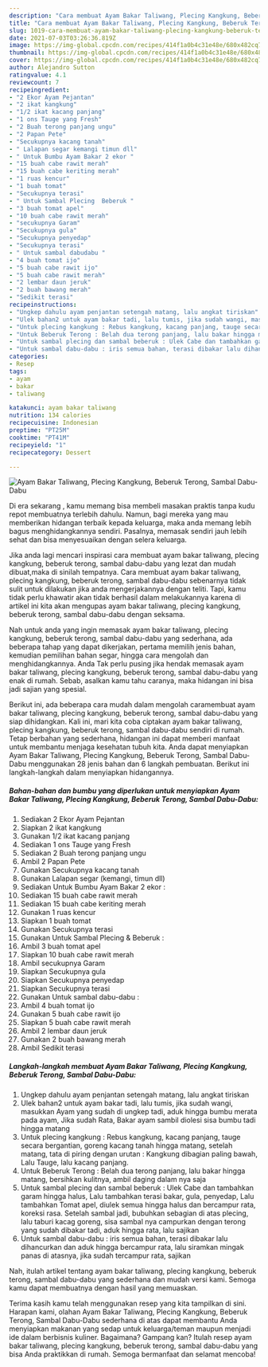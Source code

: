 ```yaml
---
description: "Cara membuat Ayam Bakar Taliwang, Plecing Kangkung, Beberuk Terong, Sambal Dabu-Dabu yang lezat dan Mudah Dibuat"
title: "Cara membuat Ayam Bakar Taliwang, Plecing Kangkung, Beberuk Terong, Sambal Dabu-Dabu yang lezat dan Mudah Dibuat"
slug: 1019-cara-membuat-ayam-bakar-taliwang-plecing-kangkung-beberuk-terong-sambal-dabu-dabu-yang-lezat-dan-mudah-dibuat
date: 2021-07-03T03:26:36.819Z
image: https://img-global.cpcdn.com/recipes/414f1a0b4c31e48e/680x482cq70/ayam-bakar-taliwang-plecing-kangkung-beberuk-terong-sambal-dabu-dabu-foto-resep-utama.jpg
thumbnail: https://img-global.cpcdn.com/recipes/414f1a0b4c31e48e/680x482cq70/ayam-bakar-taliwang-plecing-kangkung-beberuk-terong-sambal-dabu-dabu-foto-resep-utama.jpg
cover: https://img-global.cpcdn.com/recipes/414f1a0b4c31e48e/680x482cq70/ayam-bakar-taliwang-plecing-kangkung-beberuk-terong-sambal-dabu-dabu-foto-resep-utama.jpg
author: Alejandro Sutton
ratingvalue: 4.1
reviewcount: 7
recipeingredient:
- "2 Ekor Ayam Pejantan"
- "2 ikat kangkung"
- "1/2 ikat kacang panjang"
- "1 ons Tauge yang Fresh"
- "2 Buah terong panjang ungu"
- "2 Papan Pete"
- "Secukupnya kacang tanah"
- " Lalapan segar kemangi timun dll"
- " Untuk Bumbu Ayam Bakar 2 ekor "
- "15 buah cabe rawit merah"
- "15 buah cabe keriting merah"
- "1 ruas kencur"
- "1 buah tomat"
- "Secukupnya terasi"
- " Untuk Sambal Plecing  Beberuk "
- "3 buah tomat apel"
- "10 buah cabe rawit merah"
- "secukupnya Garam"
- "Secukupnya gula"
- "Secukupnya penyedap"
- "Secukupnya terasi"
- " Untuk sambal dabudabu "
- "4 buah tomat ijo"
- "5 buah cabe rawit ijo"
- "5 buah cabe rawit merah"
- "2 lembar daun jeruk"
- "2 buah bawang merah"
- "Sedikit terasi"
recipeinstructions:
- "Ungkep dahulu ayam penjantan setengah matang, lalu angkat tiriskan"
- "Ulek bahan2 untuk ayam bakar tadi, lalu tumis, jika sudah wangi, masukkan Ayam yang sudah di ungkep tadi, aduk hingga bumbu merata pada ayam, Jika sudah Rata, Bakar ayam sambil diolesi sisa bumbu tadi hingga matang"
- "Untuk plecing kangkung : Rebus kangkung, kacang panjang, tauge secara bergantian, goreng kacang tanah hingga matang, setelah matang, tata di piring dengan urutan : Kangkung dibagian paling bawah, Lalu Tauge, lalu kacang panjang."
- "Untuk Beberuk Terong : Belah dua terong panjang, lalu bakar hingga matang, bersihkan kulitnya, ambil daging dalam nya saja"
- "Untuk sambal plecing dan sambal beberuk : Ulek Cabe dan tambahkan garam hingga halus, Lalu tambahkan terasi bakar, gula, penyedap, Lalu tambahkan Tomat apel, diulek semua hingga halus dan bercampur rata, koreksi rasa. Setelah sambal jadi, bubuhkan sebagian di atas plecing, lalu taburi kacag goreng, sisa sambal nya campurkan dengan terong yang sudah dibakar tadi, aduk hingga rata, lalu sajikan"
- "Untuk sambal dabu-dabu : iris semua bahan, terasi dibakar lalu dihancurkan dan aduk hingga bercampur rata, lalu siramkan mingak panas di atasnya, jika sudah tercampur rata, sajikan"
categories:
- Resep
tags:
- ayam
- bakar
- taliwang

katakunci: ayam bakar taliwang 
nutrition: 134 calories
recipecuisine: Indonesian
preptime: "PT25M"
cooktime: "PT41M"
recipeyield: "1"
recipecategory: Dessert

---
```



![Ayam Bakar Taliwang, Plecing Kangkung, Beberuk Terong, Sambal Dabu-Dabu](https://img-global.cpcdn.com/recipes/414f1a0b4c31e48e/680x482cq70/ayam-bakar-taliwang-plecing-kangkung-beberuk-terong-sambal-dabu-dabu-foto-resep-utama.jpg)

Di era  sekarang , kamu memang bisa membeli masakan praktis tanpa kudu repot membuatnya terlebih dahulu. Namun, bagi mereka yang mau memberikan hidangan terbaik kepada keluarga, maka anda memang lebih bagus menghidangkannya sendiri. Pasalnya, memasak sendiri jauh lebih sehat dan bisa menyesuaikan dengan selera keluarga.

Jika anda lagi mencari inspirasi cara membuat ayam bakar taliwang, plecing kangkung, beberuk terong, sambal dabu-dabu yang lezat dan mudah dibuat,maka di sinilah tempatnya. Cara membuat ayam bakar taliwang, plecing kangkung, beberuk terong, sambal dabu-dabu  sebenarnya tidak sulit untuk dilakukan jika anda mengerjakannya dengan teliti. Tapi, kamu tidak perlu khawatir akan tidak berhasil dalam melakukannya 
karena di artikel ini kita akan mengupas ayam bakar taliwang, plecing kangkung, beberuk terong, sambal dabu-dabu dengan seksama.  



Nah untuk anda yang ingin memasak ayam bakar taliwang, plecing kangkung, beberuk terong, sambal dabu-dabu yang sederhana, ada beberapa tahap yang dapat dikerjakan, pertama memilih jenis bahan, kemudian pemilihan bahan segar, hingga cara mengolah dan menghidangkannya. Anda Tak perlu pusing jika hendak memasak ayam bakar taliwang, plecing kangkung, beberuk terong, sambal dabu-dabu yang enak di rumah. Sebab, asalkan kamu  tahu caranya, maka hidangan ini bisa jadi sajian yang spesial.

Berikut ini, ada beberapa cara mudah dalam mengolah caramembuat ayam bakar taliwang, plecing kangkung, beberuk terong, sambal dabu-dabu yang siap dihidangkan. Kali ini, mari kita coba ciptakan ayam bakar taliwang, plecing kangkung, beberuk terong, sambal dabu-dabu sendiri di rumah. Tetap berbahan yang sederhana, hidangan ini dapat memberi manfaat untuk membantu menjaga kesehatan tubuh kita. Anda dapat menyiapkan Ayam Bakar Taliwang, Plecing Kangkung, Beberuk Terong, Sambal Dabu-Dabu menggunakan 28 jenis bahan dan 6 langkah pembuatan. Berikut ini langkah-langkah dalam menyiapkan hidangannya.

<!--inarticleads1-->

##### Bahan-bahan dan bumbu yang diperlukan untuk menyiapkan Ayam Bakar Taliwang, Plecing Kangkung, Beberuk Terong, Sambal Dabu-Dabu:

1. Sediakan 2 Ekor Ayam Pejantan
1. Siapkan 2 ikat kangkung
1. Gunakan 1/2 ikat kacang panjang
1. Sediakan 1 ons Tauge yang Fresh
1. Sediakan 2 Buah terong panjang ungu
1. Ambil 2 Papan Pete
1. Gunakan Secukupnya kacang tanah
1. Gunakan  Lalapan segar (kemangi, timun dll)
1. Sediakan  Untuk Bumbu Ayam Bakar 2 ekor :
1. Sediakan 15 buah cabe rawit merah
1. Sediakan 15 buah cabe keriting merah
1. Gunakan 1 ruas kencur
1. Siapkan 1 buah tomat
1. Gunakan Secukupnya terasi
1. Gunakan  Untuk Sambal Plecing &amp; Beberuk :
1. Ambil 3 buah tomat apel
1. Siapkan 10 buah cabe rawit merah
1. Ambil secukupnya Garam
1. Siapkan Secukupnya gula
1. Siapkan Secukupnya penyedap
1. Siapkan Secukupnya terasi
1. Gunakan  Untuk sambal dabu-dabu :
1. Ambil 4 buah tomat ijo
1. Gunakan 5 buah cabe rawit ijo
1. Siapkan 5 buah cabe rawit merah
1. Ambil 2 lembar daun jeruk
1. Gunakan 2 buah bawang merah
1. Ambil Sedikit terasi




<!--inarticleads2-->

##### Langkah-langkah membuat Ayam Bakar Taliwang, Plecing Kangkung, Beberuk Terong, Sambal Dabu-Dabu:

1. Ungkep dahulu ayam penjantan setengah matang, lalu angkat tiriskan
1. Ulek bahan2 untuk ayam bakar tadi, lalu tumis, jika sudah wangi, masukkan Ayam yang sudah di ungkep tadi, aduk hingga bumbu merata pada ayam, Jika sudah Rata, Bakar ayam sambil diolesi sisa bumbu tadi hingga matang
1. Untuk plecing kangkung : Rebus kangkung, kacang panjang, tauge secara bergantian, goreng kacang tanah hingga matang, setelah matang, tata di piring dengan urutan : Kangkung dibagian paling bawah, Lalu Tauge, lalu kacang panjang.
1. Untuk Beberuk Terong : Belah dua terong panjang, lalu bakar hingga matang, bersihkan kulitnya, ambil daging dalam nya saja
1. Untuk sambal plecing dan sambal beberuk : Ulek Cabe dan tambahkan garam hingga halus, Lalu tambahkan terasi bakar, gula, penyedap, Lalu tambahkan Tomat apel, diulek semua hingga halus dan bercampur rata, koreksi rasa. Setelah sambal jadi, bubuhkan sebagian di atas plecing, lalu taburi kacag goreng, sisa sambal nya campurkan dengan terong yang sudah dibakar tadi, aduk hingga rata, lalu sajikan
1. Untuk sambal dabu-dabu : iris semua bahan, terasi dibakar lalu dihancurkan dan aduk hingga bercampur rata, lalu siramkan mingak panas di atasnya, jika sudah tercampur rata, sajikan




Nah, itulah artikel tentang  ayam bakar taliwang, plecing kangkung, beberuk terong, sambal dabu-dabu  yang sederhana dan mudah versi kami. Semoga kamu dapat membuatnya dengan hasil yang memuaskan. 

Terima kasih kamu telah menggunakan resep yang kita tampilkan di sini. Harapan kami, olahan  Ayam Bakar Taliwang, Plecing Kangkung, Beberuk Terong, Sambal Dabu-Dabu sederhana di atas dapat membantu Anda menyiapkan makanan yang sedap untuk keluarga/teman maupun menjadi ide dalam berbisnis kuliner. Bagaimana? Gampang kan? Itulah resep ayam bakar taliwang, plecing kangkung, beberuk terong, sambal dabu-dabu yang bisa Anda praktikkan di rumah. Semoga bermanfaat dan selamat mencoba!

